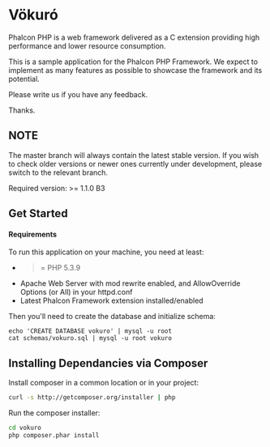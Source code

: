 Vökuró
======

Phalcon PHP is a web framework delivered as a C extension providing high performance and lower resource consumption.

This is a sample application for the Phalcon PHP Framework. We expect to implement as many features as possible to showcase the framework and its potential.

Please write us if you have any feedback.

Thanks.

NOTE
----
The master branch will always contain the latest stable version. If you wish to check older versions or newer ones currently under development, please switch to the relevant branch.

Required version: >= 1.1.0 B3

Get Started
-----------

#### Requirements

To run this application on your machine, you need at least:

* >= PHP 5.3.9
* Apache Web Server with mod rewrite enabled, and AllowOverride Options (or All) in your httpd.conf
* Latest Phalcon Framework extension installed/enabled

Then you'll need to create the database and initialize schema:

    echo 'CREATE DATABASE vokuro' | mysql -u root
    cat schemas/vokuro.sql | mysql -u root vokuro

Installing Dependancies via Composer
------------------------------------
Install composer in a common location or in your project:

```bash
curl -s http://getcomposer.org/installer | php
```

Run the composer installer:

```bash
cd vokuro
php composer.phar install
```
